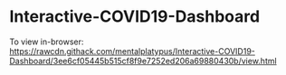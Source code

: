 # Interactive-COVID19-Dashboard
To view in-browser:
https://rawcdn.githack.com/mentalplatypus/Interactive-COVID19-Dashboard/3ee6cf05445b515cf8f9e7252ed206a69880430b/view.html
